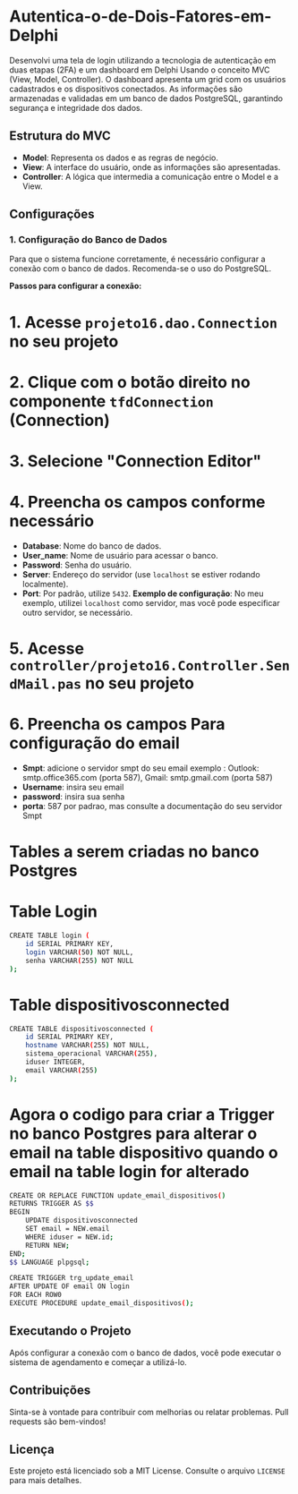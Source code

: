 # Autentica-o-de-Dois-Fatores-em-Delphi

Desenvolvi uma tela de login utilizando a tecnologia de autenticação em duas etapas (2FA) e um dashboard em Delphi Usando o conceito MVC (View, Model, Controller). O dashboard apresenta um grid com os usuários cadastrados e os dispositivos conectados. As informações são armazenadas e validadas em um banco de dados PostgreSQL, garantindo segurança e integridade dos dados.

## Estrutura do MVC

- **Model**: Representa os dados e as regras de negócio.
- **View**: A interface do usuário, onde as informações são apresentadas.
- **Controller**: A lógica que intermedia a comunicação entre o Model e a View.

## Configurações

### 1. Configuração do Banco de Dados

Para que o sistema funcione corretamente, é necessário configurar a conexão com o banco de dados. Recomenda-se o uso do PostgreSQL.

**Passos para configurar a conexão:**

# 1. Acesse `projeto16.dao.Connection` no seu projeto

# 2. Clique com o botão direito no componente `tfdConnection` (Connection)

# 3. Selecione "Connection Editor"

# 4. Preencha os campos conforme necessário

- **Database**: Nome do banco de dados.
- **User_name**: Nome de usuário para acessar o banco.
- **Password**: Senha do usuário.
- **Server**: Endereço do servidor (use `localhost` se estiver rodando localmente).
- **Port**: Por padrão, utilize `5432`.
**Exemplo de configuração**: No meu exemplo, utilizei `localhost` como servidor, mas você pode especificar outro servidor, se necessário.

# 5. Acesse `controller/projeto16.Controller.SendMail.pas` no seu projeto

# 6. Preencha os campos Para configuração do email

- **Smpt**: adicione o servidor smpt do seu email exemplo :  Outlook: smtp.office365.com (porta 587), Gmail: smtp.gmail.com (porta 587)
- **Username**: insira seu email
- **password**: insira sua senha
- **porta**: 587 por padrao, mas consulte a documentação do seu servidor Smpt


# Tables a serem criadas no banco Postgres

# Table Login

```Bash
CREATE TABLE login (
    id SERIAL PRIMARY KEY,
    login VARCHAR(50) NOT NULL,
    senha VARCHAR(255) NOT NULL
);
```

# Table dispositivosconnected

```Bash
CREATE TABLE dispositivosconnected (
    id SERIAL PRIMARY KEY,
    hostname VARCHAR(255) NOT NULL,
    sistema_operacional VARCHAR(255),
    iduser INTEGER,
    email VARCHAR(255)
);
```

# Agora o codigo para criar a Trigger no banco Postgres para alterar o email na table dispositivo quando o email na table login for alterado

```Bash
CREATE OR REPLACE FUNCTION update_email_dispositivos()
RETURNS TRIGGER AS $$
BEGIN
    UPDATE dispositivosconnected
    SET email = NEW.email
    WHERE iduser = NEW.id;
    RETURN NEW;
END;
$$ LANGUAGE plpgsql;
```

```Bash
CREATE TRIGGER trg_update_email
AFTER UPDATE OF email ON login
FOR EACH ROW0
EXECUTE PROCEDURE update_email_dispositivos();
```

## Executando o Projeto
Após configurar a conexão com o banco de dados, você pode executar o sistema de agendamento e começar a utilizá-lo.

## Contribuições
Sinta-se à vontade para contribuir com melhorias ou relatar problemas. Pull requests são bem-vindos!

## Licença
Este projeto está licenciado sob a MIT License. Consulte o arquivo `LICENSE` para mais detalhes.

